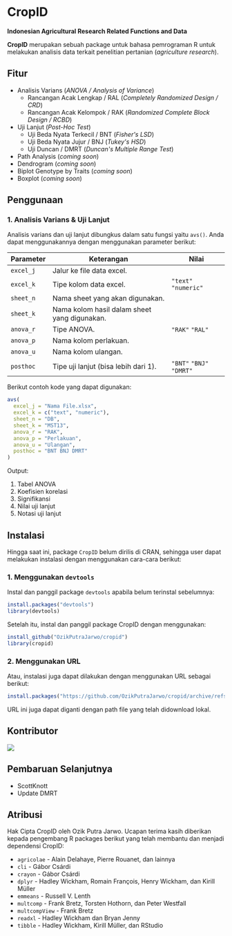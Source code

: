 # CropID

**Indonesian Agricultural Research Related Functions and Data**

**CropID** merupakan sebuah package untuk bahasa pemrograman R untuk melakukan analisis data terkait penelitian pertanian (*agriculture research*).

## Fitur

- Analisis Varians (*ANOVA / Analysis of Variance*)
  - Rancangan Acak Lengkap / RAL (*Completely Randomized Design / CRD*)
  - Rancangan Acak Kelompok / RAK (*Randomized Complete Block Design / RCBD*)
- Uji Lanjut (*Post-Hoc Test*)
  - Uji Beda Nyata Terkecil / BNT (*Fisher's LSD*)
  - Uji Beda Nyata Jujur / BNJ (*Tukey's HSD*)
  - Uji Duncan / DMRT (*Duncan's Multiple Range Test*)
- Path Analysis (*coming soon*)
- Dendrogram (*coming soon*)
- Biplot Genotype by Traits (*coming soon*)
- Boxplot (*coming soon*)

## Penggunaan

### 1. Analisis Varians & Uji Lanjut

Analisis varians dan uji lanjut dibungkus dalam satu fungsi yaitu `avs()`. Anda dapat menggunakannya dengan menggunakan parameter berikut:

|Parameter|Keterangan|Nilai|
|-|-|-|
|`excel_j`|Jalur ke file data excel.|
|`excel_k`|Tipe kolom data excel.|`"text"` `"numeric"`|
|`sheet_n`|Nama sheet yang akan digunakan.|
|`sheet_k`|Nama kolom hasil dalam sheet yang digunakan.|
|`anova_r`|Tipe ANOVA.|`"RAK"` `"RAL"`|
|`anova_p`|Nama kolom perlakuan.|
|`anova_u`|Nama kolom ulangan.|
|`posthoc`|Tipe uji lanjut (bisa lebih dari 1).|`"BNT"` `"BNJ"` `"DMRT"`|

Berikut contoh kode yang dapat digunakan:

```r
avs(
  excel_j = "Nama File.xlsx",
  excel_k = c("text", "numeric"),
  sheet_n = "DB",
  sheet_k = "MST13",
  anova_r = "RAK",
  anova_p = "Perlakuan",
  anova_u = "Ulangan",
  posthoc = "BNT BNJ DMRT"
)
```

Output:
1. Tabel ANOVA
2. Koefisien korelasi
3. Signifikansi
4. Nilai uji lanjut
5. Notasi uji lanjut

## Instalasi

Hingga saat ini, package `CropID` belum dirilis di CRAN, sehingga user dapat melakukan instalasi dengan menggunakan cara-cara berikut:

### 1. Menggunakan `devtools`

Instal dan panggil package `devtools` apabila belum terinstal sebelumnya:

```r
install.packages("devtools")
library(devtools)
```

Setelah itu, instal dan panggil package CropID dengan menggunakan:

```r
install_github("OzikPutraJarwo/cropid")
library(cropid)
```

### 2. Menggunakan URL

Atau, instalasi juga dapat dilakukan dengan menggunakan URL sebagai berikut:

```r
install.packages("https://github.com/OzikPutraJarwo/cropid/archive/refs/heads/main.zip", repos = NULL)
```

URL ini juga dapat diganti dengan path file yang telah didownload lokal.

## Kontributor
<a href="https://github.com/OzikPutraJarwo/cropid.R/graphs/contributors" target="_blank">
  <img src="https://contrib.rocks/image?repo=OzikPutraJarwo/cropid.R"/>
</a>

## Pembaruan Selanjutnya

- ScottKnott
- Update DMRT

## Atribusi

Hak Cipta CropID oleh Ozik Putra Jarwo. Ucapan terima kasih diberikan kepada pengembang R packages berikut yang telah membantu dan menjadi dependensi CropID:
- `agricolae` - Alain Delahaye, Pierre Rouanet, dan lainnya
- `cli` - Gábor Csárdi
- `crayon` - Gábor Csárdi
- `dplyr` - Hadley Wickham, Romain François, Henry Wickham, dan Kirill Müller
- `emmeans` - Russell V. Lenth
- `multcomp` - Frank Bretz, Torsten Hothorn, dan Peter Westfall
- `multcompView` - Frank Bretz
- `readxl` - Hadley Wickham dan Bryan Jenny
- `tibble` - Hadley Wickham, Kirill Müller, dan RStudio
